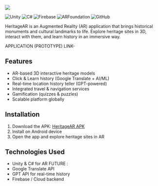 <img src="heritageAR-SIH/HeritageAR-(2).png">

![Unity](https://img.shields.io/badge/Unity-2022.3+-black?logo=unity)
![C#](https://img.shields.io/badge/C%23-239120?logo=c-sharp&logoColor=white)
![Firebase](https://img.shields.io/badge/Firebase-FFCA28?logo=firebase&logoColor=black)
![ARFoundation](https://img.shields.io/badge/AR%20Foundation-0082FC?logo=unity&logoColor=white)
![GitHub](https://img.shields.io/badge/GitHub-100000?logo=github&logoColor=white)

HeritageAR is an Augmented Reality (AR) application that brings historical monuments and cultural landmarks to life. Explore heritage sites in 3D, interact with them, and learn history in an immersive way.

APPLICATION (PROTOTYPE) LINK- 

## Features
- AR-based 3D interactive heritage models
- Click & Learn history (Google Translate + AI/ML)
- Real-time location history teller (GPT-powered)
- Integrated travel & navigation services
- Gamification (quizzes & puzzles)
- Scalable platform globally

## Installation
1. Download the APK: [HeritageAR APK](link-to-your-apk)
2. Install on Android device
3. Open the app and explore heritage sites in AR


## Technologies Used
- Unity & C# for AR
FUTURE :
- Google Translate API
- GPT API for real-time history
- Firebase / Cloud backend
